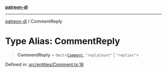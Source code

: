 [**patreon-dl**](../README.md)

***

[patreon-dl](../README.md) / CommentReply

# Type Alias: CommentReply

> **CommentReply** = `Omit`\<[`Comment`](../interfaces/Comment.md), `"replyCount"` \| `"replies"`\>

Defined in: [src/entities/Comment.ts:18](https://github.com/patrickkfkan/patreon-dl/blob/564e431e409ad640819c7b5ad600451c2bd07930/src/entities/Comment.ts#L18)
